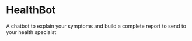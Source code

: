 # HealthBot
A chatbot to explain your symptoms and build a complete report to send to your health specialst
